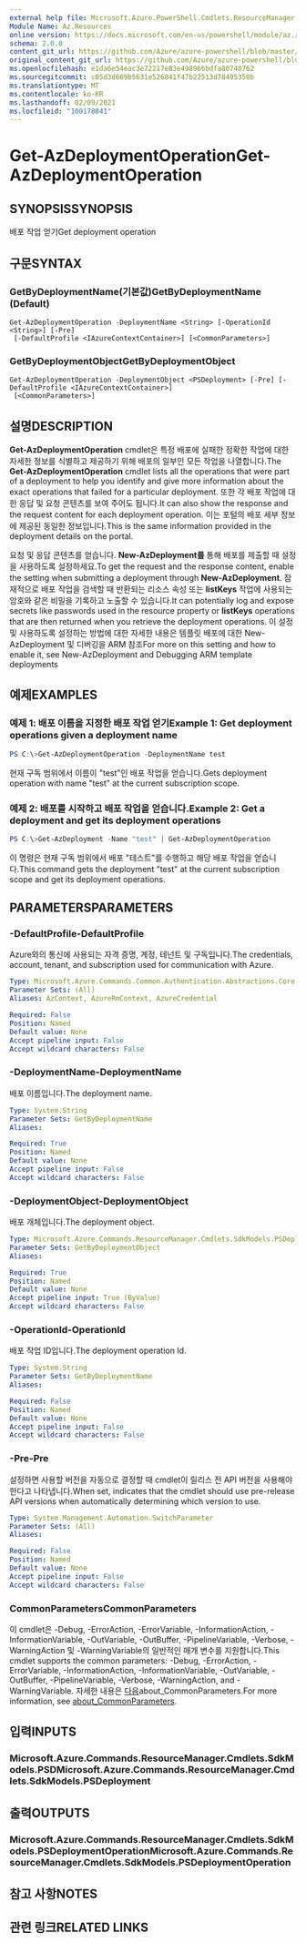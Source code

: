 ```yaml
---
external help file: Microsoft.Azure.PowerShell.Cmdlets.ResourceManager.dll-Help.xml
Module Name: Az.Resources
online version: https://docs.microsoft.com/en-us/powershell/module/az.resources/get-azdeploymentoperation
schema: 2.0.0
content_git_url: https://github.com/Azure/azure-powershell/blob/master/src/Resources/Resources/help/Get-AzDeploymentOperation.md
original_content_git_url: https://github.com/Azure/azure-powershell/blob/master/src/Resources/Resources/help/Get-AzDeploymentOperation.md
ms.openlocfilehash: e1da6e54eac3e72217e83e498966bdfa80740762
ms.sourcegitcommit: c05d3d669b5631e526841f47b22513d78495350b
ms.translationtype: MT
ms.contentlocale: ko-KR
ms.lasthandoff: 02/09/2021
ms.locfileid: "100178841"
---
```

# <span data-ttu-id="cf1b3-101">Get-AzDeploymentOperation</span><span class="sxs-lookup"><span data-stu-id="cf1b3-101">Get-AzDeploymentOperation</span></span>

## <span data-ttu-id="cf1b3-102">SYNOPSIS</span><span class="sxs-lookup"><span data-stu-id="cf1b3-102">SYNOPSIS</span></span>
<span data-ttu-id="cf1b3-103">배포 작업 얻기</span><span class="sxs-lookup"><span data-stu-id="cf1b3-103">Get deployment operation</span></span>

## <span data-ttu-id="cf1b3-104">구문</span><span class="sxs-lookup"><span data-stu-id="cf1b3-104">SYNTAX</span></span>

### <span data-ttu-id="cf1b3-105">GetByDeploymentName(기본값)</span><span class="sxs-lookup"><span data-stu-id="cf1b3-105">GetByDeploymentName (Default)</span></span>
```
Get-AzDeploymentOperation -DeploymentName <String> [-OperationId <String>] [-Pre]
 [-DefaultProfile <IAzureContextContainer>] [<CommonParameters>]
```

### <span data-ttu-id="cf1b3-106">GetByDeploymentObject</span><span class="sxs-lookup"><span data-stu-id="cf1b3-106">GetByDeploymentObject</span></span>
```
Get-AzDeploymentOperation -DeploymentObject <PSDeployment> [-Pre] [-DefaultProfile <IAzureContextContainer>]
 [<CommonParameters>]
```

## <span data-ttu-id="cf1b3-107">설명</span><span class="sxs-lookup"><span data-stu-id="cf1b3-107">DESCRIPTION</span></span>
<span data-ttu-id="cf1b3-108">**Get-AzDeploymentOperation** cmdlet은 특정 배포에 실패한 정확한 작업에 대한 자세한 정보를 식별하고 제공하기 위해 배포의 일부인 모든 작업을 나열합니다.</span><span class="sxs-lookup"><span data-stu-id="cf1b3-108">The **Get-AzDeploymentOperation** cmdlet lists all the operations that were part of a deployment to help you identify and give more information about the exact operations that failed for a particular deployment.</span></span>
<span data-ttu-id="cf1b3-109">또한 각 배포 작업에 대한 응답 및 요청 콘텐츠를 보여 주어도 됩니다.</span><span class="sxs-lookup"><span data-stu-id="cf1b3-109">It can also show the response and the request content for each deployment operation.</span></span>
<span data-ttu-id="cf1b3-110">이는 포털의 배포 세부 정보에 제공된 동일한 정보입니다.</span><span class="sxs-lookup"><span data-stu-id="cf1b3-110">This is the same information provided in the deployment details on the portal.</span></span>

<span data-ttu-id="cf1b3-111">요청 및 응답 콘텐츠를 얻습니다. **New-AzDeployment를** 통해 배포를 제출할 때 설정을 사용하도록 설정하세요.</span><span class="sxs-lookup"><span data-stu-id="cf1b3-111">To get the request and the response content, enable the setting when submitting a deployment through **New-AzDeployment**.</span></span>
<span data-ttu-id="cf1b3-112">잠재적으로 배포 작업을 검색할 때 반환되는 리소스 속성 또는 **listKeys** 작업에 사용되는 암호와 같은 비밀을 기록하고 노출할 수 있습니다.</span><span class="sxs-lookup"><span data-stu-id="cf1b3-112">It can potentially log and expose secrets like passwords used in the resource property or **listKeys** operations that are then returned when you retrieve the deployment operations.</span></span>
<span data-ttu-id="cf1b3-113">이 설정 및 사용하도록 설정하는 방법에 대한 자세한 내용은 템플릿 배포에 대한 New-AzDeployment 및 디버깅을 ARM 참조</span><span class="sxs-lookup"><span data-stu-id="cf1b3-113">For more on this setting and how to enable it, see New-AzDeployment and Debugging ARM template deployments</span></span>

## <span data-ttu-id="cf1b3-114">예제</span><span class="sxs-lookup"><span data-stu-id="cf1b3-114">EXAMPLES</span></span>

### <span data-ttu-id="cf1b3-115">예제 1: 배포 이름을 지정한 배포 작업 얻기</span><span class="sxs-lookup"><span data-stu-id="cf1b3-115">Example 1: Get deployment operations given a deployment name</span></span>
```powershell
PS C:\>Get-AzDeploymentOperation -DeploymentName test
```

<span data-ttu-id="cf1b3-116">현재 구독 범위에서 이름이 "test"인 배포 작업을 얻습니다.</span><span class="sxs-lookup"><span data-stu-id="cf1b3-116">Gets deployment operation with name "test" at the current subscription scope.</span></span>

### <span data-ttu-id="cf1b3-117">예제 2: 배포를 시작하고 배포 작업을 얻습니다.</span><span class="sxs-lookup"><span data-stu-id="cf1b3-117">Example 2: Get a deployment and get its deployment operations</span></span>
```powershell
PS C:\>Get-AzDeployment -Name "test" | Get-AzDeploymentOperation
```

<span data-ttu-id="cf1b3-118">이 명령은 현재 구독 범위에서 배포 "테스트"를 수행하고 해당 배포 작업을 얻습니다.</span><span class="sxs-lookup"><span data-stu-id="cf1b3-118">This command gets the deployment "test" at the current subscription scope and get its deployment operations.</span></span>

## <span data-ttu-id="cf1b3-119">PARAMETERS</span><span class="sxs-lookup"><span data-stu-id="cf1b3-119">PARAMETERS</span></span>

### <span data-ttu-id="cf1b3-120">-DefaultProfile</span><span class="sxs-lookup"><span data-stu-id="cf1b3-120">-DefaultProfile</span></span>
<span data-ttu-id="cf1b3-121">Azure와의 통신에 사용되는 자격 증명, 계정, 테넌트 및 구독입니다.</span><span class="sxs-lookup"><span data-stu-id="cf1b3-121">The credentials, account, tenant, and subscription used for communication with Azure.</span></span>

```yaml
Type: Microsoft.Azure.Commands.Common.Authentication.Abstractions.Core.IAzureContextContainer
Parameter Sets: (All)
Aliases: AzContext, AzureRmContext, AzureCredential

Required: False
Position: Named
Default value: None
Accept pipeline input: False
Accept wildcard characters: False
```

### <span data-ttu-id="cf1b3-122">-DeploymentName</span><span class="sxs-lookup"><span data-stu-id="cf1b3-122">-DeploymentName</span></span>
<span data-ttu-id="cf1b3-123">배포 이름입니다.</span><span class="sxs-lookup"><span data-stu-id="cf1b3-123">The deployment name.</span></span>

```yaml
Type: System.String
Parameter Sets: GetByDeploymentName
Aliases:

Required: True
Position: Named
Default value: None
Accept pipeline input: False
Accept wildcard characters: False
```

### <span data-ttu-id="cf1b3-124">-DeploymentObject</span><span class="sxs-lookup"><span data-stu-id="cf1b3-124">-DeploymentObject</span></span>
<span data-ttu-id="cf1b3-125">배포 개체입니다.</span><span class="sxs-lookup"><span data-stu-id="cf1b3-125">The deployment object.</span></span>

```yaml
Type: Microsoft.Azure.Commands.ResourceManager.Cmdlets.SdkModels.PSDeployment
Parameter Sets: GetByDeploymentObject
Aliases:

Required: True
Position: Named
Default value: None
Accept pipeline input: True (ByValue)
Accept wildcard characters: False
```

### <span data-ttu-id="cf1b3-126">-OperationId</span><span class="sxs-lookup"><span data-stu-id="cf1b3-126">-OperationId</span></span>
<span data-ttu-id="cf1b3-127">배포 작업 ID입니다.</span><span class="sxs-lookup"><span data-stu-id="cf1b3-127">The deployment operation Id.</span></span>

```yaml
Type: System.String
Parameter Sets: GetByDeploymentName
Aliases:

Required: False
Position: Named
Default value: None
Accept pipeline input: False
Accept wildcard characters: False
```

### <span data-ttu-id="cf1b3-128">-Pre</span><span class="sxs-lookup"><span data-stu-id="cf1b3-128">-Pre</span></span>
<span data-ttu-id="cf1b3-129">설정하면 사용할 버전을 자동으로 결정할 때 cmdlet이 릴리스 전 API 버전을 사용해야 한다고 나타냅니다.</span><span class="sxs-lookup"><span data-stu-id="cf1b3-129">When set, indicates that the cmdlet should use pre-release API versions when automatically determining which version to use.</span></span>

```yaml
Type: System.Management.Automation.SwitchParameter
Parameter Sets: (All)
Aliases:

Required: False
Position: Named
Default value: None
Accept pipeline input: False
Accept wildcard characters: False
```

### <span data-ttu-id="cf1b3-130">CommonParameters</span><span class="sxs-lookup"><span data-stu-id="cf1b3-130">CommonParameters</span></span>
<span data-ttu-id="cf1b3-131">이 cmdlet은 -Debug, -ErrorAction, -ErrorVariable, -InformationAction, -InformationVariable, -OutVariable, -OutBuffer, -PipelineVariable, -Verbose, -WarningAction 및 -WarningVariable의 일반적인 매개 변수를 지원합니다.</span><span class="sxs-lookup"><span data-stu-id="cf1b3-131">This cmdlet supports the common parameters: -Debug, -ErrorAction, -ErrorVariable, -InformationAction, -InformationVariable, -OutVariable, -OutBuffer, -PipelineVariable, -Verbose, -WarningAction, and -WarningVariable.</span></span> <span data-ttu-id="cf1b3-132">자세한 내용은 [다음](http://go.microsoft.com/fwlink/?LinkID=113216)about_CommonParameters.</span><span class="sxs-lookup"><span data-stu-id="cf1b3-132">For more information, see [about_CommonParameters](http://go.microsoft.com/fwlink/?LinkID=113216).</span></span>

## <span data-ttu-id="cf1b3-133">입력</span><span class="sxs-lookup"><span data-stu-id="cf1b3-133">INPUTS</span></span>

### <span data-ttu-id="cf1b3-134">Microsoft.Azure.Commands.ResourceManager.Cmdlets.SdkModels.PSD</span><span class="sxs-lookup"><span data-stu-id="cf1b3-134">Microsoft.Azure.Commands.ResourceManager.Cmdlets.SdkModels.PSDeployment</span></span>

## <span data-ttu-id="cf1b3-135">출력</span><span class="sxs-lookup"><span data-stu-id="cf1b3-135">OUTPUTS</span></span>

### <span data-ttu-id="cf1b3-136">Microsoft.Azure.Commands.ResourceManager.Cmdlets.SdkModels.PSDeploymentOperation</span><span class="sxs-lookup"><span data-stu-id="cf1b3-136">Microsoft.Azure.Commands.ResourceManager.Cmdlets.SdkModels.PSDeploymentOperation</span></span>

## <span data-ttu-id="cf1b3-137">참고 사항</span><span class="sxs-lookup"><span data-stu-id="cf1b3-137">NOTES</span></span>

## <span data-ttu-id="cf1b3-138">관련 링크</span><span class="sxs-lookup"><span data-stu-id="cf1b3-138">RELATED LINKS</span></span>
